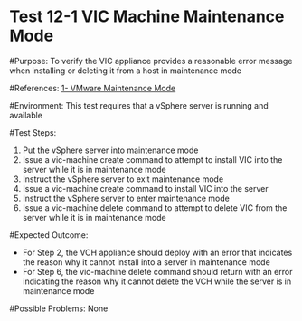 Test 12-1 VIC Machine Maintenance Mode
=======

#Purpose:
To verify the VIC appliance provides a reasonable error message when installing or deleting it from a host in maintenance mode

#References:
[1- VMware Maintenance Mode](https://pubs.vmware.com/vsphere-4-esx-vcenter/index.jsp?topic=/com.vmware.vsphere.resourcemanagement.doc_41/using_drs_clusters_to_manage_resources/c_using_maintenance_mode.html)

#Environment:
This test requires that a vSphere server is running and available

#Test Steps:
1. Put the vSphere server into maintenance mode
2. Issue a vic-machine create command to attempt to install VIC into the server while it is in maintenance mode
3. Instruct the vSphere server to exit maintenance mode
4. Issue a vic-machine create command to install VIC into the server
5. Instruct the vSphere server to enter maintenance mode
6. Issue a vic-machine delete command to attempt to delete VIC from the server while it is in maintenance mode

#Expected Outcome:
* For Step 2, the VCH appliance should deploy with an error that indicates the reason why it cannot install into a server in maintenance mode
* For Step 6, the vic-machine delete command should return with an error indicating the reason why it cannot delete the VCH while the server is in maintenance mode

#Possible Problems:
None